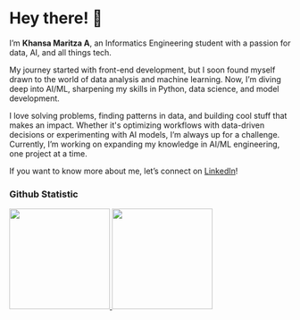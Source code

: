 # Hey there! 👋

I’m **Khansa Maritza A**, an Informatics Engineering student with a passion for data, AI, and all things tech. <br>

My journey started with front-end development, but I soon found myself drawn to the world of data analysis and machine learning. Now, I’m diving deep into AI/ML, sharpening my skills in Python, data science, and model development. <br>

I love solving problems, finding patterns in data, and building cool stuff that makes an impact. Whether it's optimizing workflows with data-driven decisions or experimenting with AI models, I’m always up for a challenge. Currently, I’m working on expanding my knowledge in AI/ML engineering, one project at a time. <br>

If you want to know more about me, let’s connect on [LinkedIn](https://www.linkedin.com/in/khansartz/)!

### Github Statistic
<p align="left">
<a href="https://github.com/khansartz">
  <img height="180em" src="https://github-readme-stats-eight-theta.vercel.app/api?username=khansartz&show_icons=true&theme=algolia&include_all_commits=true&count_private=true"/>
  <img height="180em" src="https://github-readme-stats-eight-theta.vercel.app/api/top-langs/?username=khansartz&layout=compact&layout=compact&theme=algolia"/>
</a>
</p>
